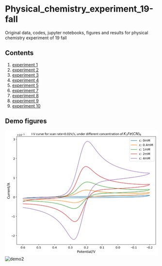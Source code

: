 # Physical_chemistry_experiment_19-fall
Original data, codes, jupyter notebooks, figures and results for physical chemistry experiment of 19 fall

## Contents
1. [experiment 1](experiment_1/figure_and_result.md)
2. [experiment 2](experiment_2/figures_and_results.pdf)
3. [experiment 3]()
4. [experiment 4](experiment_4/figures_and_results.pdf)
5. [experiment 5](experiment_5/figures_and_results.pdf)
7. [experiment 7](experiment_7/figures.pdf)
8. [experiment 8](experiment_8/figures_and_results.pdf)
9. [experiment 9](experiment_9/figures_and_results.pdf)
10. [experiment 10](experiment_10/figures_and_results.pdf)




## Demo figures
![demo1](experiment_7/figures/I-V_diff_c.png)
![demo2](experiment_5/figurs/Rectified_A.png)
